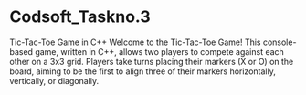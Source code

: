 # Codsoft_Taskno.3
Tic-Tac-Toe Game in C++ Welcome to the Tic-Tac-Toe Game! This console-based game, written in C++, allows two players to compete against each other on a 3x3 grid. Players take turns placing their markers (X or O) on the board, aiming to be the first to align three of their markers horizontally, vertically, or diagonally.
